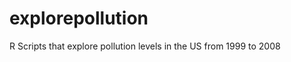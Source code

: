 explorepollution
================

R Scripts that explore pollution levels in the US from 1999 to 2008
